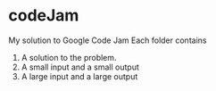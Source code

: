 codeJam
=======

My solution to Google Code Jam
Each folder contains 
1. A solution to the problem.
2. A small input and a small output
3. A large input and a large output
